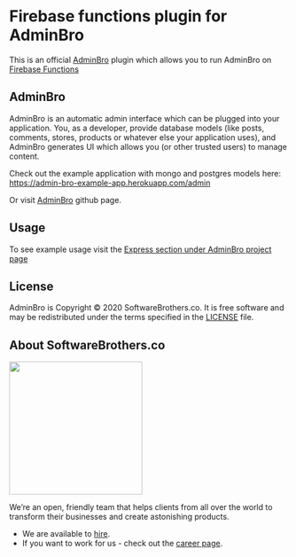 # Firebase functions plugin for AdminBro

This is an official [AdminBro](https://github.com/SoftwareBrothers/admin-bro) plugin which allows you to run AdminBro on [Firebase Functions](https://firebase.google.com/docs/functions)

## AdminBro

AdminBro is an automatic admin interface which can be plugged into your application. You, as a developer, provide database models (like posts, comments, stores, products or whatever else your application uses), and AdminBro generates UI which allows you (or other trusted users) to manage content.

Check out the example application with mongo and postgres models here: https://admin-bro-example-app.herokuapp.com/admin

Or visit [AdminBro](https://github.com/SoftwareBrothers/admin-bro) github page.

## Usage

To see example usage visit the [Express section under AdminBro project page](https://softwarebrothers.github.io/admin-bro-dev/module-admin-bro-firebase-functions.html)

## License

AdminBro is Copyright © 2020 SoftwareBrothers.co. It is free software and may be redistributed under the terms specified in the [LICENSE](LICENSE) file.

## About SoftwareBrothers.co

<img src="https://softwarebrothers.co/assets/images/software-brothers-logo-full.svg" width=240>


We’re an open, friendly team that helps clients from all over the world to transform their businesses and create astonishing products.

* We are available to [hire](https://softwarebrothers.co/contact).
* If you want to work for us - check out the [career page](https://softwarebrothers.co/career).